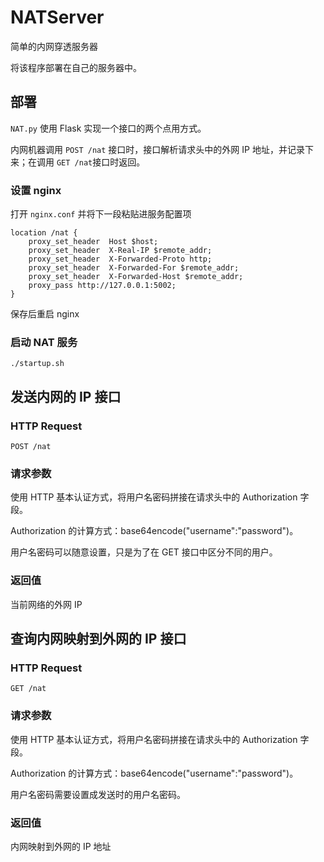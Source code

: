 # NATServer

简单的内网穿透服务器

将该程序部署在自己的服务器中。

## 部署

`NAT.py` 使用 Flask 实现一个接口的两个点用方式。

内网机器调用 `POST /nat` 接口时，接口解析请求头中的外网 IP 地址，并记录下来；在调用 `GET /nat`接口时返回。

### 设置 nginx

打开 `nginx.conf` 并将下一段粘贴进服务配置项
```config
location /nat {
    proxy_set_header  Host $host;
    proxy_set_header  X-Real-IP $remote_addr;
    proxy_set_header  X-Forwarded-Proto http;
    proxy_set_header  X-Forwarded-For $remote_addr;
    proxy_set_header  X-Forwarded-Host $remote_addr;
    proxy_pass http://127.0.0.1:5002;
}
```
保存后重启 nginx

### 启动 NAT 服务

```shell
./startup.sh
```



## 发送内网的 IP 接口

### HTTP Request

`POST /nat`

### 请求参数

使用 HTTP 基本认证方式，将用户名密码拼接在请求头中的 Authorization 字段。

Authorization 的计算方式：base64encode("username":"password")。

用户名密码可以随意设置，只是为了在 GET 接口中区分不同的用户。

### 返回值
当前网络的外网 IP

## 查询内网映射到外网的 IP 接口

### HTTP Request

`GET /nat`

### 请求参数

使用 HTTP 基本认证方式，将用户名密码拼接在请求头中的 Authorization 字段。

Authorization 的计算方式：base64encode("username":"password")。

用户名密码需要设置成发送时的用户名密码。

### 返回值
内网映射到外网的 IP 地址




